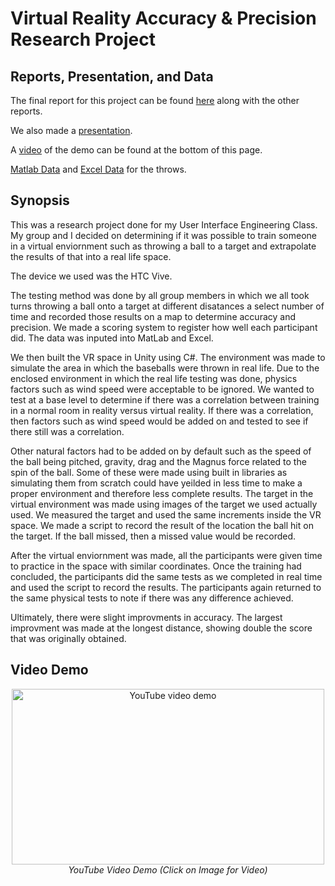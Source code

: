 # Virtual Reality Accuracy & Precision Research Project

## Reports, Presentation, and Data

The final report for this project can be found [here](https://github.com/NawalJAhmed/HTC-Vive-Research-Project/blob/master/Reports/4th%20Report%20-%20Accuracy%20and%20Precision%20in%20Virtual%20Reality.pdf) along with the other reports.

We also made a [presentation](https://github.com/NawalJAhmed/HTC-Vive-Research-Project/blob/master/Presentation%20-%20Accuracy%20and%20Precision%20in%20VR.pdf).

A [video](https://www.youtube.com/watch?v=lTSCO8_pkT0) of the demo can be found at the bottom of this page.

[Matlab Data](https://github.com/NawalJAhmed/HTC-Vive-Research-Project/blob/master/Assets/MATLAB%20file%20for%20plots.zip) and [Excel Data](https://github.com/NawalJAhmed/HTC-Vive-Research-Project/blob/master/Assets/UI_Data_Table_Graphs.xlsx) for the throws.

## Synopsis

This was a research project done for my User Interface Engineering Class. My group and I decided on determining if it was possible to train someone in a virtual enviornment such as throwing a ball to a target and extrapolate the results of that into a real life space.

The device we used was the HTC Vive.

The testing method was done by all group members in which we all took turns throwing a ball onto a target at different disatances a select number of time and recorded those results on a map to determine accuracy and precision. We made a scoring system to register how well each participant did. The data was inputed into MatLab and Excel.

We then built the VR space in Unity using C#. The environment was made to simulate the area in which the baseballs were thrown in real life. Due to the enclosed environment in which the real life testing was done, physics factors such as wind speed were acceptable to be ignored. We wanted to test at a base level to determine if there was a correlation between training in a normal room in reality versus virtual reality. If there was a correlation, then factors such as wind speed would be added on and tested to see if there still was a correlation.

Other natural factors had to be added on by default such as the speed of the ball being pitched, gravity, drag and the Magnus force related to the spin of the ball. Some of these were made using built in libraries as simulating them from scratch could have yeilded in less time to make a proper environment and therefore less complete results. The target in the virtual environment was made using images of the target we used actually used. We measured the target and used the same increments inside the VR space. We made a script to record the result of the location the ball hit on the target. If the ball missed, then a missed value would be recorded.

After the virtual enviornment was made, all the participants were given time to practice in the space with similar coordinates. Once the training had concluded, the participants did the same tests as we completed in real time and used the script to record the results. The participants again returned to the same physical tests to note if there was any difference achieved.

Ultimately, there were slight improvments in accuracy. The largest improvment was made at the longest distance, showing double the score that was originally obtained.

## Video Demo

<p align="center">
  <a href="https://www.youtube.com/watch?v=lTSCO8_pkT0
  " target="_blank"><img src="https://user-images.githubusercontent.com/11577850/72565235-6bdeff80-387f-11ea-872c-05d02eaaef64.PNG" width="500" height="281.25"
  alt="YouTube video demo"/></a>
  <br>
  <em>YouTube Video Demo (Click on Image for Video) </em>
</p>
